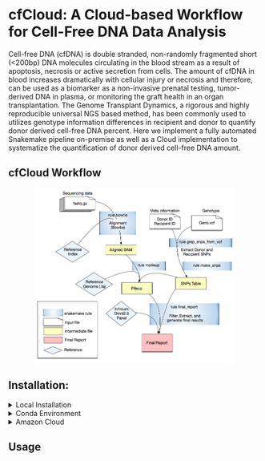 # cfCloud: A Cloud-based Workflow for Cell-Free DNA Data Analysis

Cell-free DNA (cfDNA) is double stranded, non-randomly fragmented short (<200bp) DNA molecules circulating in the blood stream as a result of apoptosis, necrosis or active secretion from cells. The amount of cfDNA in blood increases dramatically with cellular injury or necrosis and therefore, can be used as a biomarker as a non-invasive prenatal testing, tumor-derived DNA in plasma, or monitoring the graft health in an organ transplantation. The Genome Transplant Dynamics, a rigorous and highly reproducible universal NGS based method, has been commonly used to utilizes genotype information differences in recipient and donor to quantify donor derived cell-free DNA percent. Here we implement a fully automated Snakemake pipeline on-premise as well as a Cloud implementation to systematize the quantification of donor derived cell-free DNA amount.

## cfCloud Workflow 

<p align="center">
  <img src="figure/cfCloud.png" width="80%" height="80%" title="cfCloud workflow">
</p>


## Installation:
<details>
<summary>
Local Installation
</summary>

### Local Installation

Reqiured Applications

- [python=3.7](https://www.python.org/downloads/) 
- [samtools and bcftools](https://samtools.github.io/bcftools/howtos/install.html) 
```
    git clone --branch=develop git://github.com/samtools/htslib.git
    git clone --branch=develop git://github.com/samtools/bcftools.git
    git clone --branch=develop git://github.com/samtools/samtools.git
    cd bcftools; make
    cd ../samtools; make 
```

- [PyVCF](https://pypi.org/project/PyVCF/)
```
pip3 install PyVCF
```
- [pandas](https://pandas.pydata.org/)
```
pip3 install pandas
```
- [snakemake](https://snakemake.readthedocs.io/en/stable/index.html)
```
pip3 install snakemake
```

<br />
<hr size=5 style="height:3px; border:none; color:#222; background-color:#333;"  />
<br /><br />

</details>
<details>
<summary>
Conda Environment
</summary>

### Conda Environment

Download an installer for Python v3. (cfCloud requires python=3.7)

distribution  | instructions
---- | ----
[Anaconda](https://www.anaconda.com/products/individual#download-section) | Current version "Python 3.7 version"
[Miniconda](https://repo.anaconda.com/miniconda/) | Download the `Miniconda3-latest-*` installer based on your operating system

Run the installer file.  Depends on. your OS. It may be an executable installer or run from the command-line: `bash INSTALLER.sh` . Please see the instruction provided with the installer.

Reqiured Applications
```shell
conda install -c anaconda pandas
conda install -c bioconda snakemake
conda install -c bioconda bcftools
conda install -c bioconda samtools
conda install -c bioconda pyvcf
```


<br />
<hr size=5 style="height:3px; border:none; color:#222; background-color:#333;"  />
<br /><br />

</details>
<details>
<summary>
Amazon Cloud
</summary>

### Amazon Cloud



<br />
<hr size=5 style="height:3px; border:none; color:#222; background-color:#333;"  />
<br /><br />

</details>


## Usage




 

